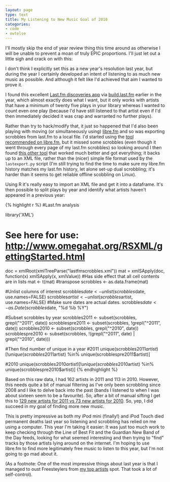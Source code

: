 ```yaml
---
layout: page
type: text
title: My Listening to New Music Goal of 2010
categories: 
- code
- owtelse
---
```

I'll mostly skip the end of year review thing this time around as otherwise I will be unable to prevent a moan of truly EPIC proportions. I'll just let out a little sigh and crack on with this:

I don't think I explicitly set this as a new year's resolution last year, but during the year I certainly developed an intent of listening to as much new music as possible. And although it felt like I'd achieved that aim I wanted to prove it. 

I found this excellent [Last.fm discoveries app](http://bananabo.at/lastfm/) via [build.last.fm](http://build.last.fm/item/553) earlier in the year, which almost exactly does what I want, but it only works with artists that have a minimum of twenty five plays in your library whereas I wanted to count even one play (because I'd have still listened to that artist even if I'd then immediately decided it was crap and warranted no further plays).

Rather than try to hack/modify that, it just so happened that I'd also been playing with moving (or simultaneously using) [libre.fm](http://alpha.libre.fm/user/atomicules) and so was exporting scrobbles from last.fm to a local file. I'd started using the [tool recommended on libre.fm](http://bugs.foocorp.net/projects/librefm/wiki/LastToLibre), but it missed some scrobbles (even though it went through every page of my last.fm scrobbles) so looking around I then found [this other tool](http://www.easyclasspage.de/lastfm/seite-14.html) that worked much better and got everything; it backs up to an XML file, rather than the (nicer) simple file format used by the `lastexport.py` script (I'm still trying to find the time to make sure my libre.fm history matches my last.fm history, let alone set-up dual scrobbling; it's harder than it seems to get reliable offline scobbling on Linux).

Using R it's really easy to import an XML file and get it into a dataframe. It's then possible to split plays by year and identify what artists haven't appeared in a previous year:

{% highlight r %}
#Last.fm analysis

library('XML')
# See here for use: http://www.omegahat.org/RSXML/gettingStarted.html

doc = xmlRoot(xmlTreeParse("lastfmscrobbles.xml"))
mat = xmlSApply(doc, function(x) xmlSApply(x, xmlValue)) #Has side effect that all cell contents are in lists
mat <- t(mat) #transpose
scrobbles <- as.data.frame(mat)

#Unlist columns of interest
scrobbles$date <- unlist(scrobbles$date, use.names=FALSE)
scrobbles$artist <- unlist(scrobbles$artist, use.names=FALSE)
#Make sure dates are actual dates.
scrobbles$date <- as.Date(scrobbles$date, "%d %b %Y")

#Subset scrobbles by year
scrobbles2011 <- subset(scrobbles, grepl("^2011", date))
scrobblespre2011 <- subset(scrobbles, !grepl("^2011", date))
scrobbles2010 <- subset(scrobbles, grepl("^2010", date))
scrobblespre2010 <- subset(scrobbles, !(grepl("^2011", date) | grepl("^2010", date)))

#Then find number of unique in a year
#2011
unique(scrobbles2011$artist)[!unique(scrobbles2011$artist) %in% unique(scrobblespre2011$artist)]

#2010
unique(scrobbles2010$artist)[!unique(scrobbles2010$artist) %in% unique(scrobblespre2010$artist)]
{% endhighlight %}

Based on this raw data, I had 162 artists in 2011 and 113 in 2010. However, this needs quite a bit of manual filtering as I've only been scrobbling since 2008 and I like to delve back into the past (bands I listened to when I was about sixteen seem to be a favourite). So, after a bit of manual sifting I get this to [129 new artists for 2011 vs 73 new artists for 2010](http://simp.ly/publish/QrvxfY). So, yep, I did succeed in my goal of finding more new music.

This is pretty impressive as both my iPod mini (finally!) and iPod Touch died permanent deaths last year so listening and scrobbling has relied on me using a computer. This year I'm taking it easier: It was just too much work to keep checking through the Line of Best Fit and the Guardian New Band of the Day feeds, looking for what seemed interesting and then trying to "find" tracks by those artists lying around on the internet. I'm hoping to use libre.fm to find more legitimately free music to listen to this year, but I'm not going to go mad about it.

(As a footnote: One of the most impressive things about last year is that I managed to oust Freesteylers from [my top artists](http://www.last.fm/user/i5m/charts) spot. That took a lot of self-control).
